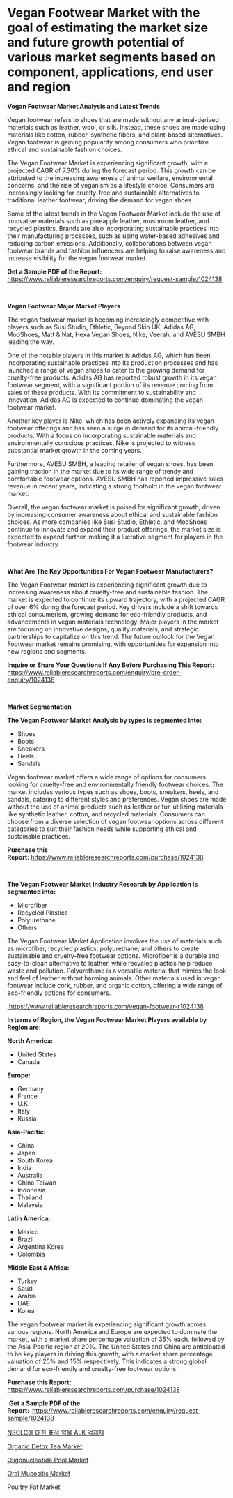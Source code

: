 <p><h1>Vegan Footwear Market with the goal of estimating the market size and future growth potential of various market segments based on component, applications, end user and region</h1></p><p><strong>Vegan Footwear Market Analysis and Latest Trends</strong></p>
<p><p>Vegan footwear refers to shoes that are made without any animal-derived materials such as leather, wool, or silk. Instead, these shoes are made using materials like cotton, rubber, synthetic fibers, and plant-based alternatives. Vegan footwear is gaining popularity among consumers who prioritize ethical and sustainable fashion choices.</p><p>The Vegan Footwear Market is experiencing significant growth, with a projected CAGR of 7.30% during the forecast period. This growth can be attributed to the increasing awareness of animal welfare, environmental concerns, and the rise of veganism as a lifestyle choice. Consumers are increasingly looking for cruelty-free and sustainable alternatives to traditional leather footwear, driving the demand for vegan shoes.</p><p>Some of the latest trends in the Vegan Footwear Market include the use of innovative materials such as pineapple leather, mushroom leather, and recycled plastics. Brands are also incorporating sustainable practices into their manufacturing processes, such as using water-based adhesives and reducing carbon emissions. Additionally, collaborations between vegan footwear brands and fashion influencers are helping to raise awareness and increase visibility for the vegan footwear market.</p></p>
<p><strong>Get a Sample PDF of the Report:&nbsp;</strong> <a href="https://www.reliableresearchreports.com/enquiry/request-sample/1024138">https://www.reliableresearchreports.com/enquiry/request-sample/1024138</a></p>
<p>&nbsp;</p>
<p><strong>Vegan Footwear Major Market Players</strong></p>
<p><p>The vegan footwear market is becoming increasingly competitive with players such as Susi Studio, Ethletic, Beyond Skin UK, Adidas AG, MooShoes, Matt & Nat, Hexa Vegan Shoes, Nike, Veerah, and AVESU SMBH leading the way. </p><p>One of the notable players in this market is Adidas AG, which has been incorporating sustainable practices into its production processes and has launched a range of vegan shoes to cater to the growing demand for cruelty-free products. Adidas AG has reported robust growth in its vegan footwear segment, with a significant portion of its revenue coming from sales of these products. With its commitment to sustainability and innovation, Adidas AG is expected to continue dominating the vegan footwear market.</p><p>Another key player is Nike, which has been actively expanding its vegan footwear offerings and has seen a surge in demand for its animal-friendly products. With a focus on incorporating sustainable materials and environmentally conscious practices, Nike is projected to witness substantial market growth in the coming years.</p><p>Furthermore, AVESU SMBH, a leading retailer of vegan shoes, has been gaining traction in the market due to its wide range of trendy and comfortable footwear options. AVESU SMBH has reported impressive sales revenue in recent years, indicating a strong foothold in the vegan footwear market.</p><p>Overall, the vegan footwear market is poised for significant growth, driven by increasing consumer awareness about ethical and sustainable fashion choices. As more companies like Susi Studio, Ethletic, and MooShoes continue to innovate and expand their product offerings, the market size is expected to expand further, making it a lucrative segment for players in the footwear industry.</p></p>
<p>&nbsp;</p>
<p><strong>What Are The Key Opportunities For Vegan Footwear Manufacturers?</strong></p>
<p><p>The Vegan Footwear market is experiencing significant growth due to increasing awareness about cruelty-free and sustainable fashion. The market is expected to continue its upward trajectory, with a projected CAGR of over 6% during the forecast period. Key drivers include a shift towards ethical consumerism, growing demand for eco-friendly products, and advancements in vegan materials technology. Major players in the market are focusing on innovative designs, quality materials, and strategic partnerships to capitalize on this trend. The future outlook for the Vegan Footwear market remains promising, with opportunities for expansion into new regions and segments.</p></p>
<p><strong>Inquire or Share Your Questions If Any Before Purchasing This Report:</strong> <a href="https://www.reliableresearchreports.com/enquiry/pre-order-enquiry/1024138">https://www.reliableresearchreports.com/enquiry/pre-order-enquiry/1024138</a></p>
<p>&nbsp;</p>
<p><strong>Market Segmentation</strong></p>
<p><strong>The Vegan Footwear Market Analysis by types is segmented into:</strong></p>
<p><ul><li>Shoes</li><li>Boots</li><li>Sneakers</li><li>Heels</li><li>Sandals</li></ul></p>
<p><p>Vegan footwear market offers a wide range of options for consumers looking for cruelty-free and environmentally friendly footwear choices. The market includes various types such as shoes, boots, sneakers, heels, and sandals, catering to different styles and preferences. Vegan shoes are made without the use of animal products such as leather or fur, utilizing materials like synthetic leather, cotton, and recycled materials. Consumers can choose from a diverse selection of vegan footwear options across different categories to suit their fashion needs while supporting ethical and sustainable practices.</p></p>
<p><strong>Purchase this Report:&nbsp;</strong><a href="https://www.reliableresearchreports.com/purchase/1024138">https://www.reliableresearchreports.com/purchase/1024138</a></p>
<p>&nbsp;</p>
<p><strong>The Vegan Footwear Market Industry Research by Application is segmented into:</strong></p>
<p><ul><li>Microfiber</li><li>Recycled Plastics</li><li>Polyurethane</li><li>Others</li></ul></p>
<p><p>The Vegan Footwear Market Application involves the use of materials such as microfiber, recycled plastics, polyurethane, and others to create sustainable and cruelty-free footwear options. Microfiber is a durable and easy-to-clean alternative to leather, while recycled plastics help reduce waste and pollution. Polyurethane is a versatile material that mimics the look and feel of leather without harming animals. Other materials used in vegan footwear include cork, rubber, and organic cotton, offering a wide range of eco-friendly options for consumers.</p></p>
<p><a href="https://www.reliableresearchreports.com/vegan-footwear-r1024138">&nbsp;https://www.reliableresearchreports.com/vegan-footwear-r1024138</a></p>
<p><strong>In terms of Region, the Vegan Footwear Market Players available by Region are:</strong></p>
<p>
    <p> <strong> North America: </strong>
        <ul>
            <li>United States</li>
            <li>Canada</li>
        </ul>
        </p> 
    <p> <strong> Europe: </strong>
        <ul>
            <li>Germany</li>
            <li>France</li>
            <li>U.K.</li>
            <li>Italy</li>
            <li>Russia</li>
        </ul>
        </p> 
    <p> <strong> Asia-Pacific: </strong>
        <ul>
            <li>China</li>
            <li>Japan</li>
            <li>South Korea</li>
            <li>India</li>
            <li>Australia</li>
            <li>China Taiwan</li>
            <li>Indonesia</li>
            <li>Thailand</li>
            <li>Malaysia</li>
        </ul>
        </p> 
    <p> <strong> Latin America: </strong>
        <ul>
            <li>Mexico</li>
            <li>Brazil</li>
            <li>Argentina Korea</li>
            <li>Colombia</li>
        </ul>
        </p> 
    <p> <strong> Middle East & Africa: </strong>
        <ul>
            <li>Turkey</li>
            <li>Saudi</li>
            <li>Arabia</li>
            <li>UAE</li>
            <li>Korea</li>
        </ul>
    </p>
    </p>
<p><p>The vegan footwear market is experiencing significant growth across various regions. North America and Europe are expected to dominate the market, with a market share percentage valuation of 35% each, followed by the Asia-Pacific region at 20%. The United States and China are anticipated to be key players in driving this growth, with a market share percentage valuation of 25% and 15% respectively. This indicates a strong global demand for eco-friendly and cruelty-free footwear options.</p></p>
<p><strong>Purchase this Report: </strong><a href="https://www.reliableresearchreports.com/purchase/1024138">https://www.reliableresearchreports.com/purchase/1024138</a></p>
<p>&nbsp;<strong>Get a Sample PDF of the Report:&nbsp;&nbsp;</strong><a href="https://www.reliableresearchreports.com/enquiry/request-sample/1024138">https://www.reliableresearchreports.com/enquiry/request-sample/1024138</a></p>
<p><strong></strong></p>
<p><p><a href="https://medium.com/@iansanftyord09878/nsclc-%EC%8B%9C%EC%9E%A5-%EA%B7%9C%EB%AA%A8-%EC%84%B1%EC%9E%A5-%EB%B0%8F-%EC%82%B0%EC%97%85-%EB%B6%84%EC%84%9D%EC%9D%84-%EC%9C%84%ED%95%9C-%ED%91%9C%EC%A0%81-%EC%95%BD%EB%AC%BC-alk-%EC%96%B5%EC%A0%9C%EC%A0%9C-%EC%8B%9C%EC%9E%A5-%EC%84%B8%EB%B6%84%ED%99%94-%EB%B0%8F-%EC%A7%80%EC%97%AD%EB%B3%84-%ED%86%B5%EC%B0%B0%EB%A0%A5-%EB%B0%8F-2031%EB%85%84%EA%B9%8C%EC%A7%80%EC%9D%98-%EC%98%88%EC%B8%A1-50e80ba424d3">NSCLC에 대한 표적 약물 ALK 억제제</a></p><p><a href="https://medium.com/@orinschowalter/global-organic-detox-tea-market-by-product-type-by-application-by-region-and-companies-industry-22c176437000">Organic Detox Tea Market</a></p><p><a href="https://github.com/qqkvdkuc33/Market-Research-Report-List-1/blob/main/oligonucleotide-pool-market.md">Oligonucleotide Pool Market</a></p><p><a href="https://github.com/pizolina/Market-Research-Report-List-5/blob/main/oral-mucositis-market.md">Oral Mucositis Market</a></p><p><a href="https://medium.com/@mayekuhic78/poultry-fat-market-trends-a-detailed-study-of-its-market-segmentation-and-analyzing-the-importance-1116e6c34e01">Poultry Fat Market</a></p></p>